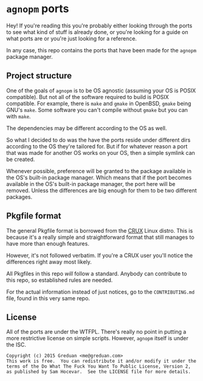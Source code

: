 # `agnopm` ports

Hey!  If you're reading this you're probably either looking through the ports
to see what kind of stuff is already done, or you're looking for a guide on what
ports are or you're just looking for a reference.

In any case, this repo contains the ports that have been made for the `agnopm`
package manager.

## Project structure

One of the goals of `agnopm` is to be OS agnostic (assuming your OS is POSIX
compatible).  But not all of the software required to build is POSIX compatible.
For example, there is `make` and `gmake` in OpenBSD, `gmake` being GNU's `make`.
Some software you can't compile without `gmake` but you can with `make`.

The dependencies may be different according to the OS as well.

So what I decided to do was the have the ports reside under different dirs
according to the OS they're tailored for.  But if for whatever reason a port
that was made for another OS works on your OS, then a simple symlink can be
created.

Whenever possible, preference will be granted to the package available in the
OS's built-in package manager.  Which means that if the port becomes available
in the OS's built-in package manager, the port here will be removed.  Unless the
differences are big enough for them to be two different packages.

## Pkgfile format

The general Pkgfile format is borrowed from the [CRUX][c] Linux distro.  This is
because it's a really simple and straightforward format that still manages to
have more than enough features.

[c]: https://crux.nu

However, it's not followed verbatim.  If you're a CRUX user you'll notice the
differences right away most likely.

All Pkgfiles in this repo *will* follow a standard.  Anybody can contribute to
this repo, so established rules are needed.

For the actual information instead of just notices, go to the `CONTRIBUTING.md`
file, found in this very same repo.

## License

All of the ports are under the WTFPL.  There's really no point in putting a more
restrictive license on simple scripts.  However, `agnopm` itself is under the
ISC.

    Copyright (c) 2015 Greduan <me@greduan.com>
    This work is free.  You can redistribute it and/or modify it under the
    terms of the Do What The Fuck You Want To Public License, Version 2,
    as published by Sam Hocevar.  See the LICENSE file for more details.
